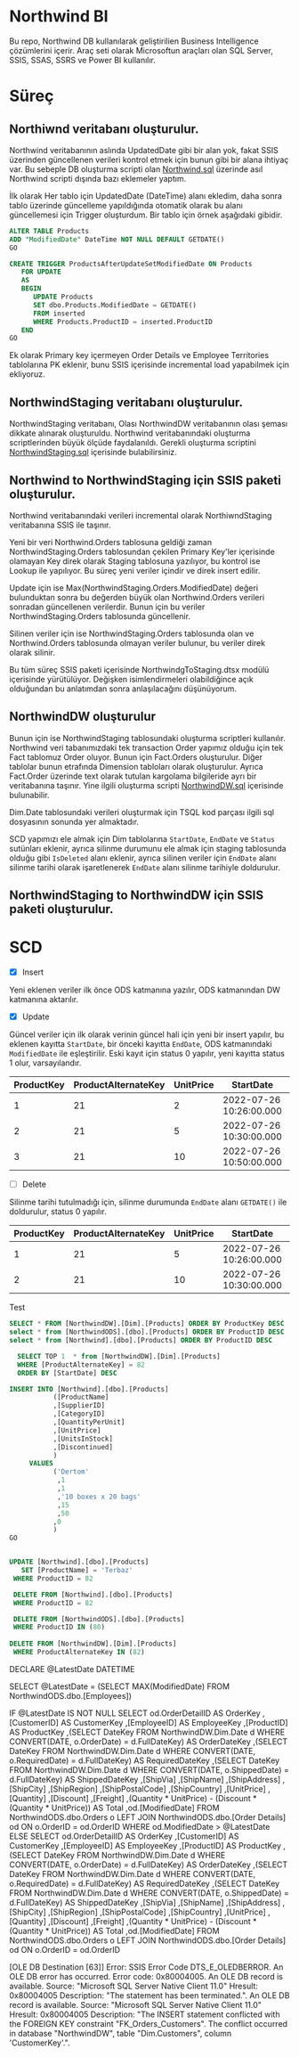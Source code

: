 # Northwind BI

Bu repo, Northwind DB kullanılarak geliştirilien Business Intelligence çözümlerini içerir. Araç seti olarak Microsoftun araçları olan SQL Server, SSIS, SSAS, SSRS ve Power BI kullanılır.

# Süreç

## Northiwnd veritabanı oluşturulur.

Northwind veritabanının aslında UpdatedDate gibi bir alan yok, fakat SSIS üzerinden güncellenen verileri kontrol etmek için bunun gibi bir alana ihtiyaç var. Bu sebeple DB oluşturma scripti olan [Northwind.sql](./Northwind.sql) üzerinde asıl Northwind scripti dışında bazı eklemeler yaptım.

İlk olarak Her tablo için UpdatedDate (DateTime) alanı ekledim, daha sonra tablo üzerinde güncelleme yapıldığında otomatik olarak bu alanı güncellemesi için Trigger oluşturdum. Bir tablo için örnek aşağıdaki gibidir.

```sql
ALTER TABLE Products
ADD "ModifiedDate" DateTime NOT NULL DEFAULT GETDATE()
GO

CREATE TRIGGER ProductsAfterUpdateSetModifiedDate ON Products
   FOR UPDATE
   AS
   BEGIN
      UPDATE Products
      SET dbo.Products.ModifiedDate = GETDATE()
      FROM inserted
      WHERE Products.ProductID = inserted.ProductID
   END
GO
```

Ek olarak Primary key içermeyen Order Details ve Employee Territories tablolarına PK eklenir, bunu SSIS içerisinde incremental load yapabilmek için ekliyoruz.

## NorthwindStaging veritabanı oluşturulur.

NorthwindStaging veritabanı, Olası NorthwindDW veritabanının olası şeması dikkate alınarak oluşturuldu. Northwind veritabanındaki oluşturma scriptlerinden büyük ölçüde faydalanıldı. Gerekli oluşturma scriptini [NorthwindStaging.sql](./NorthwindStaging.sql) içerisinde bulabilirsiniz.

## Northwind to NorthwindStaging için SSIS paketi oluşturulur.

Northwind veritabanındaki verileri incremental olarak NorthiwndStaging veritabanına SSIS ile taşınır.

Yeni bir veri Northwind.Orders tablosuna geldiği zaman NorthwindStaging.Orders tablosundan çekilen Primary Key'ler içerisinde olamayan Key direk olarak Staging tablosuna yazılıyor, bu kontrol ise Lookup ile yapılıyor. Bu süreç yeni veriler içindir ve direk insert edilir.

Update için ise Max(NorthwindStaging.Orders.ModifiedDate) değeri bulunduktan sonra bu değerden büyük olan Northwind.Orders verileri sonradan güncellenen verilerdir. Bunun için bu veriler NorthwindStaging.Orders tablosunda güncellenir.

Silinen veriler için ise NorthwindStaging.Orders tablosunda olan ve Northwind.Orders tablosunda olmayan veriler bulunur, bu veriler direk olarak silinir.

Bu tüm süreç SSIS paketi içerisinde NorthwindgToStaging.dtsx modülü içerisinde yürütülüyor. Değişken isimlendirmeleri olabildiğince açık olduğundan bu anlatımdan sonra anlaşılacağını düşünüyorum.

## NorthwindDW oluşturulur

Bunun için ise NorthwindStaging tablosundaki oluşturma scriptleri kullanılır. Northwind veri tabanımızdaki tek transaction Order yapımız olduğu için tek Fact tablomuz Order oluyor. Bunun için Fact.Orders oluşturulur. Diğer tablolar bunun etrafında Dimension tabloları olarak oluşturulur. Ayrıca Fact.Order üzerinde text olarak tutulan kargolama bilgileride ayrı bir veritabanına taşınır. Yine ilgili oluşturma scripti [NorthwindDW.sql](./NorthwindDW.sql) içerisinde bulunabilir.

Dim.Date tablosundaki verileri oluşturmak için TSQL kod parçası ilgili sql dosyasının sonunda yer almaktadır.

SCD yapımızı ele almak için Dim tablolarına `StartDate`, `EndDate` ve `Status` sutünları eklenir, ayrıca silinme durumunu ele almak için staging tablosunda olduğu gibi `IsDeleted` alanı eklenir, ayrıca silinen veriler için `EndDate` alanı silinme tarihi olarak işaretlenerek `EndDate` alanı silinme tarihiyle doldurulur.

## NorthwindStaging to NorthwindDW için SSIS paketi oluşturulur.

# SCD

- [x] Insert

Yeni eklenen veriler ilk önce ODS katmanına yazılır, ODS katmanından DW katmanına aktarılır.

- [x] Update

Güncel veriler için ilk olarak verinin güncel hali için yeni bir insert yapılır, bu eklenen kayıtta `StartDate`, bir önceki kayıtta `EndDate`, ODS katmanındaki `ModifiedDate` ile eşleştirilir. Eski kayıt için status 0 yapılır, yeni kayıtta status 1 olur, varsayılandır.

| ProductKey | ProductAlternateKey | UnitPrice | StartDate               | EndDate                 | Status |
| ---------- | ------------------- | --------- | ----------------------- | ----------------------- | ------ |
| 1          | 21                  | 2         | 2022-07-26 10:26:00.000 | 2022-07-26 10:30:00.000 | 0      |
| 2          | 21                  | 5         | 2022-07-26 10:30:00.000 | 2022-07-26 10:50:00.000 | 0      |
| 3          | 21                  | 10        | 2022-07-26 10:50:00.000 | 9999-12-30 23:59:00.000 | 1      |

- [ ] Delete

Silinme tarihi tutulmadığı için, silinme durumunda `EndDate` alanı `GETDATE()` ile doldurulur, status 0 yapılır.

| ProductKey | ProductAlternateKey | UnitPrice | StartDate               | EndDate                 | Status |
| ---------- | ------------------- | --------- | ----------------------- | ----------------------- | ------ |
| 1          | 21                  | 5         | 2022-07-26 10:26:00.000 | 2022-07-26 10:30:00.000 | 0      |
| 2          | 21                  | 10        | 2022-07-26 10:30:00.000 | 2022-07-26 10:45:00.000 | 0      |


Test

```sql
SELECT * FROM [NorthwindDW].[Dim].[Products] ORDER BY ProductKey DESC
select * from [NorthwindODS].[dbo].[Products] ORDER BY ProductID DESC
select * from [Northwind].[dbo].[Products] ORDER BY ProductID DESC

  SELECT TOP 1  * from [NorthwindDW].[Dim].[Products]
  WHERE [ProductAlternateKey] = 82
  ORDER BY [StartDate] DESC 

INSERT INTO [Northwind].[dbo].[Products]
           ([ProductName]
           ,[SupplierID]
           ,[CategoryID]
           ,[QuantityPerUnit]
           ,[UnitPrice]
           ,[UnitsInStock]
           ,[Discontinued]
           )
     VALUES
           ('Dertom'
			,1
			,1
			,'10 boxes x 20 bags'
			,15
			,50
           ,0
           )
GO


UPDATE [Northwind].[dbo].[Products]
   SET [ProductName] = 'Terbaz'
 WHERE ProductID = 82

 DELETE FROM [Northwind].[dbo].[Products]
 WHERE ProductID = 82

 DELETE FROM [NorthwindODS].[dbo].[Products]
 WHERE ProductID IN (80)
 
DELETE FROM [NorthwindDW].[Dim].[Products]
 WHERE ProductAlternateKey IN (82)
```

DECLARE @LatestDate DATETIME

SELECT @LatestDate = (SELECT MAX(ModifiedDate) FROM NorthwindODS.dbo.[Employees])

IF @LatestDate IS NOT NULL
	SELECT od.OrderDetailID AS OrderKey
		,[CustomerID] AS CustomerKey
		,[EmployeeID] AS EmployeeKey
		,[ProductID] AS ProductKey
		,(SELECT DateKey FROM NorthwindDW.Dim.Date d WHERE CONVERT(DATE, o.OrderDate) = d.FullDateKey) AS OrderDateKey
		,(SELECT DateKey FROM NorthwindDW.Dim.Date d WHERE CONVERT(DATE, o.RequiredDate) = d.FullDateKey) AS RequiredDateKey
		,(SELECT DateKey FROM NorthwindDW.Dim.Date d WHERE CONVERT(DATE, o.ShippedDate) = d.FullDateKey) AS ShippedDateKey
		,[ShipVia]
		,[ShipName]
		,[ShipAddress]
		,[ShipCity]
		,[ShipRegion]
		,[ShipPostalCode]
		,[ShipCountry]
		,[UnitPrice]
		,[Quantity]
		,[Discount]
		,[Freight]
		,(Quantity * UnitPrice) - (Discount * (Quantity * UnitPrice)) AS Total
		,od.[ModifiedDate]
	FROM NorthwindODS.dbo.Orders o
	LEFT JOIN NorthwindODS.dbo.[Order Details] od ON o.OrderID = od.OrderID
	WHERE od.ModifiedDate > @LatestDate
ELSE 
	SELECT od.OrderDetailID AS OrderKey
		,[CustomerID] AS CustomerKey
		,[EmployeeID] AS EmployeeKey
		,[ProductID] AS ProductKey
		,(SELECT DateKey FROM NorthwindDW.Dim.Date d WHERE CONVERT(DATE, o.OrderDate) = d.FullDateKey) AS OrderDateKey
		,(SELECT DateKey FROM NorthwindDW.Dim.Date d WHERE CONVERT(DATE, o.RequiredDate) = d.FullDateKey) AS RequiredDateKey
		,(SELECT DateKey FROM NorthwindDW.Dim.Date d WHERE CONVERT(DATE, o.ShippedDate) = d.FullDateKey) AS ShippedDateKey
		,[ShipVia]
		,[ShipName]
		,[ShipAddress]
		,[ShipCity]
		,[ShipRegion]
		,[ShipPostalCode]
		,[ShipCountry]
		,[UnitPrice]
		,[Quantity]
		,[Discount]
		,[Freight]
		,(Quantity * UnitPrice) - (Discount * (Quantity * UnitPrice)) AS Total
		,od.[ModifiedDate]
	FROM NorthwindODS.dbo.Orders o
	LEFT JOIN NorthwindODS.dbo.[Order Details] od ON o.OrderID = od.OrderID
	
[OLE DB Destination [63]] Error: SSIS Error Code DTS_E_OLEDBERROR.  An OLE DB error has occurred. Error code: 0x80004005.
An OLE DB record is available.  Source: "Microsoft SQL Server Native Client 11.0"  Hresult: 0x80004005  Description: "The statement has been terminated.".
An OLE DB record is available.  Source: "Microsoft SQL Server Native Client 11.0"  Hresult: 0x80004005  Description: "The INSERT statement conflicted with the FOREIGN KEY constraint "FK_Orders_Customers". The conflict occurred in database "NorthwindDW", table "Dim.Customers", column 'CustomerKey'.".

